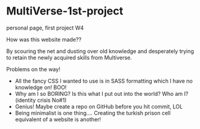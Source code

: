 # MultiVerse-1st-project
personal page, first project W4


How was this website made??

By scouring the net and dusting over old knowledge and desperately trying to retain the newly acquired skills from Multiverse.

Problems on the way!
* All the fancy CSS I wanted to use is in SASS formatting which I have no knowledge on! BOO!
* Why am I so BORING? Is this what I put out into the world? Who am I? (identity crisis No#1)
* Genius! Maybe create a repo on GitHub before you hit commit, LOL
* Being minimalist is one thing.... Creating the turkish prison cell equivalent of a website is another!
